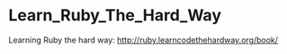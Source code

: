 Learn_Ruby_The_Hard_Way
=======================

Learning Ruby the hard way: http://ruby.learncodethehardway.org/book/
